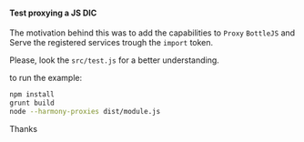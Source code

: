 #### Test proxying a JS DIC

The motivation behind this was to add the capabilities to `Proxy` `BottleJS` and Serve the registered services trough the `import` token.

Please, look the `src/test.js` for a better understanding.

to run the example:

```BASH
npm install
grunt build
node --harmony-proxies dist/module.js
```

Thanks
